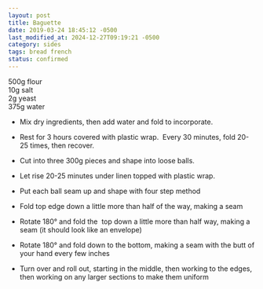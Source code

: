 ```yaml
---
layout: post
title: Baguette
date: 2019-03-24 18:45:12 -0500
last_modified_at: 2024-12-27T09:19:21 -0500
category: sides
tags: bread french
status: confirmed
---
```

500g flour  
10g salt  
2g yeast  
375g water  

  * Mix dry ingredients, then add water and fold to incorporate.
  * Rest for 3 hours covered with plastic wrap.  Every 30 minutes, fold 20-25 times, then recover.
  * Cut into three 300g pieces and shape into loose balls.
  * Let rise 20-25 minutes under linen topped with plastic wrap.
  * Put each ball seam up and shape with four step method  

  * Fold top edge down a little more than half of the way, making a seam
  * Rotate 180° and fold the  top down a little more than half way, making a seam (it should look like an envelope)
  * Rotate 180° and fold down to the bottom, making a seam with the butt of your hand every few inches
  * Turn over and roll out, starting in the middle, then working to the edges, then working on any larger sections to make them uniform



